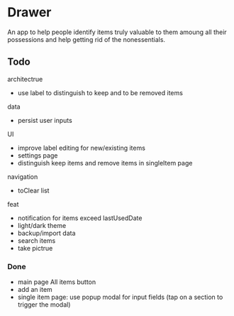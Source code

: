 # Drawer

An app to help people identify items truly valuable to them amoung all their possessions and help getting rid of the nonessentials.

## Todo

architectrue

- use label to distinguish to keep and to be removed items

data

- persist user inputs

UI

- improve label editing for new/existing items
- settings page
- distinguish keep items and remove items in singleItem page

navigation

- toClear list

feat

- notification for items exceed lastUsedDate
- light/dark theme
- backup/import data
- search items
- take pictrue

### Done

- main page All items button
- add an item
- single item page: use popup modal for input fields (tap on a section to trigger the modal)
